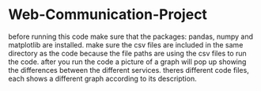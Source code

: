 # Web-Communication-Project
before running this code make sure that the packages: pandas, numpy and matplotlib are installed.
make sure the csv files are included in the same directory as the code because the file paths are using the csv files to run the code.
after you run the code a picture of a graph will pop up showing the differences between the different services.
theres different code files, each shows a different graph according to its description.
